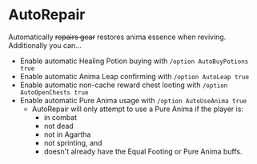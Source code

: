 # AutoRepair

Automatically ~~repairs gear~~ restores anima essence when reviving.  
Additionally you can...  
* Enable automatic Healing Potion buying with `/option AutoBuyPotions true`  
* Enable automatic Anima Leap confirming with `/option AutoLeap true`  
* Enable automatic non-cache reward chest looting with `/option AutoOpenChests true`  
* Enable automatic Pure Anima usage with `/option AutoUseAnima true`
  *  AutoRepair will only attempt to use a Pure Anima if the player is: 
      * in combat
      * not dead
      * not in Agartha
      * not sprinting, and 
      * doesn't already have the Equal Footing or Pure Anima buffs.

